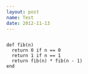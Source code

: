 ```yaml
---
layout: post
name: Test
date: 2012-11-13
---
```


<pre><code class="ruby">
def fib(n)
  return 0 if n == 0
  return 1 if n == 1
  return fib(n) * fib(n - 1)
end
</code></pre>
